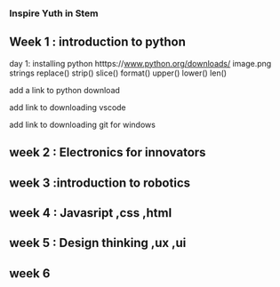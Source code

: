 ### Inspire Yuth in Stem


## Week 1 : introduction to python
day 1: installing python
 htttps://www.python.org/downloads/
 image.png
   strings
         replace()
         strip()
         slice()
         format()
         upper()
         lower()
         len()

add a link to python download

add link to downloading vscode 

add link to downloading git for windows
## week 2 : Electronics for innovators

## week 3  :introduction to robotics

## week 4 : Javasript ,css ,html

## week 5 : Design thinking ,ux ,ui

## week 6
